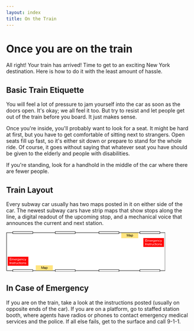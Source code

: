 ```yaml
---
layout: index
title: On the Train
---
```


# Once you are on the train

All right! Your train has arrived! Time to get to an exciting New York destination. Here is how to do it with the least amount of hassle.

## Basic Train Etiquette

You will feel a lot of pressure to jam yourself into the car as soon as the doors open. It's okay; we all feel it too. But try to resist and let people get out of the train before you board. It just makes sense.

Once you're inside, you'll probably want to look for a seat. It might be hard at first, but you have to get comfortable of sitting next to strangers. Open seats fill up fast, so it's either sit down or prepare to stand for the whole ride. Of course, it goes without saying that whatever seat you have should be given to the elderly and people with disabilities.

If you're standing, look for a handhold in the middle of the car where there are fewer people.

## Train Layout

Every subway car usually has two maps posted in it on either side of the car. The newest subway cars have strip maps that show stops along the line, a digital readout of the upcoming stop, and a mechanical voice that announces the current and next station.

![Alt Text](/images/train-layout.png)

## In Case of Emergency

If you are on the train, take a look at the instructions posted (usually on opposite ends of the car). If you are on a platform, go to staffed station booth, where agents have radios or phones to contact emergency medical services and the police. If all else fails, get to the surface and call 9-1-1.
